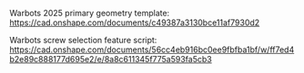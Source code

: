 Warbots 2025 primary geometry template: 
https://cad.onshape.com/documents/c49387a3130bce11af7930d2

Warbots screw selection feature script:
https://cad.onshape.com/documents/56cc4eb916bc0ee9fbfba1bf/w/ff7ed4b2e89c888177d695e2/e/8a8c611345f775a593fa5cb3
